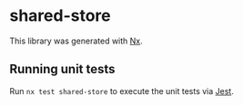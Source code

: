# shared-store

This library was generated with [Nx](https://nx.dev).

## Running unit tests

Run `nx test shared-store` to execute the unit tests via [Jest](https://jestjs.io).
